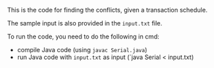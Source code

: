 This is the code for finding the conflicts, given a transaction schedule.

The sample input is also provided in the `input.txt` file.

To run the code, you need to do the following in cmd:
- compile Java code (using `javac Serial.java`)
- run Java code with `input.txt` as input (`java Serial < input.txt)
